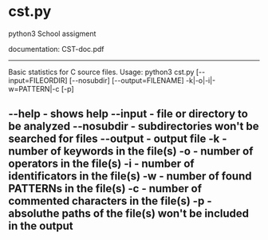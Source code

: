 # cst.py
python3 School assigment

documentation: CST-doc.pdf

--------------------------------------------------------------------------------
Basic statistics for C source files.
Usage: python3 cst.py [--input=FILEORDIR] [--nosubdir] [--output=FILENAME] -k|-o|-i|-w=PATTERN|-c [-p]

--help		-	shows help
--input		-	file or directory to be analyzed
--nosubdir	-	subdirectories won't be searched for files
--output	-	output file
-k		-	number of keywords in the file(s)
-o		-	number of operators in the file(s)
-i		-	number of identificators in the file(s)
-w		-	number of found PATTERNs in the file(s)
-c		-	number of commented characters in the file(s)
-p		-	absoluthe paths of the file(s) won't be included in the output
--------------------------------------------------------------------------------
